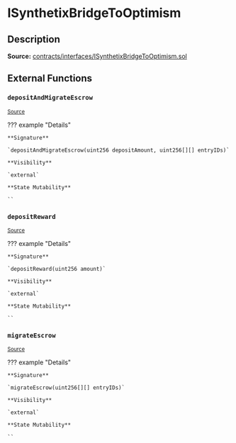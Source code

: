 # ISynthetixBridgeToOptimism

## Description

**Source:** [contracts/interfaces/ISynthetixBridgeToOptimism.sol](https://github.com/Synthetixio/synthetix/tree/v2.55.0/contracts/interfaces/ISynthetixBridgeToOptimism.sol)

## External Functions

### `depositAndMigrateEscrow`

<sub>[Source](https://github.com/Synthetixio/synthetix/tree/v2.55.0/contracts/interfaces/ISynthetixBridgeToOptimism.sol#L9)</sub>

??? example "Details"

    **Signature**

    `depositAndMigrateEscrow(uint256 depositAmount, uint256[][] entryIDs)`

    **Visibility**

    `external`

    **State Mutability**

    ``

### `depositReward`

<sub>[Source](https://github.com/Synthetixio/synthetix/tree/v2.55.0/contracts/interfaces/ISynthetixBridgeToOptimism.sol#L7)</sub>

??? example "Details"

    **Signature**

    `depositReward(uint256 amount)`

    **Visibility**

    `external`

    **State Mutability**

    ``

### `migrateEscrow`

<sub>[Source](https://github.com/Synthetixio/synthetix/tree/v2.55.0/contracts/interfaces/ISynthetixBridgeToOptimism.sol#L5)</sub>

??? example "Details"

    **Signature**

    `migrateEscrow(uint256[][] entryIDs)`

    **Visibility**

    `external`

    **State Mutability**

    ``
